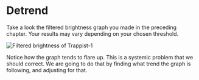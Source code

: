 # Detrend
Take a look the filtered brightness graph you made in the preceding chapter.
Your results may vary depending on your chosen threshold.

![Filtered brightness of Trappist-1](image/filter.png)

Notice how the graph tends to flare up. This is a systemic problem that we
should correct. We are going to do that by finding what trend the graph is
following, and adjusting for that.
